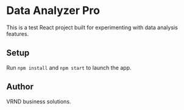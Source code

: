 # Data Analyzer Pro

This is a test React project built for experimenting with data analysis features.

## Setup

Run `npm install` and `npm start` to launch the app.

## Author

VRND business solutions.
